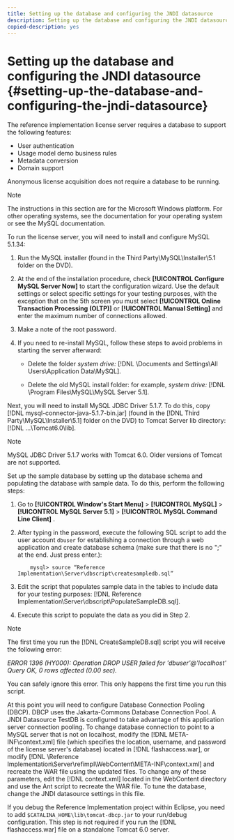 ```yaml
---
title: Setting up the database and configuring the JNDI datasource
description: Setting up the database and configuring the JNDI datasource
copied-description: yes
---
```


# Setting up the database and configuring the JNDI datasource {#setting-up-the-database-and-configuring-the-jndi-datasource}

The reference implementation license server requires a database to support the following features:

* User authentication 
* Usage model demo business rules 
* Metadata conversion 
* Domain support

Anonymous license acquisition does not require a database to be running.

>[!NOTE]
>
>The instructions in this section are for the Microsoft Windows platform. For other operating systems, see the documentation for your operating system or see the MySQL documentation.

To run the license server, you will need to install and configure MySQL 5.1.34:

1. Run the MySQL installer (found in the Third Party\MySQL\Installer\5.1 folder on the DVD). 
1. At the end of the installation procedure, check **[!UICONTROL Configure MySQL Server Now]** to start the configuration wizard. Use the default settings or select specific settings for your testing purposes, with the exception that on the 5th screen you must select **[!UICONTROL Online Transaction Processing (OLTP)]** or **[!UICONTROL Manual Setting]** and enter the maximum number of connections allowed. 

1. Make a note of the root password. 
1. If you need to re-install MySQL, follow these steps to avoid problems in starting the server afterward:

    * Delete the folder *system drive:* [!DNL \Documents and Settings\All Users\Application Data\MySQL]. 
    
    * Delete the old MySQL install folder: for example, *system drive:* [!DNL \Program Files\MySQL\MySQL Server 5.1].

Next, you will need to install MySQL JDBC Driver 5.1.7. To do this, copy [!DNL mysql-connector-java-5.1.7-bin.jar] (found in the [!DNL Third Party\MySQL\Installer\5.1] folder on the DVD) to Tomcat Server lib directory: [!DNL ...\Tomcat6.0\lib].

>[!NOTE]
>
>MySQL JDBC Driver 5.1.7 works with Tomcat 6.0. Older versions of Tomcat are not supported.

Set up the sample database by setting up the database schema and populating the database with sample data. To do this, perform the following steps:

1. Go to  **[!UICONTROL Window's Start Menu]** > **[!UICONTROL MySQL]** > **[!UICONTROL MySQL Server 5.1]** > **[!UICONTROL MySQL Command Line Client]** . 
1. After typing in the password, execute the following SQL script to add the user account `dbuser` for establishing a connection through a web application and create database schema (make sure that there is no ";" at the end. Just press enter.): 

   ```
       mysql> source “Reference Implementation\Server\dbscript\createsampledb.sql”
   ```

1. Edit the script that populates sample data in the tables to include data for your testing purposes: [!DNL Reference Implementation\Server\dbscript\PopulateSampleDB.sql]. 
1. Execute this script to populate the data as you did in Step 2.

>[!NOTE]
>
>The first time you run the [!DNL CreateSampleDB.sql] script you will receive the following error:

*ERROR 1396 (HY000): Operation DROP USER failed for 'dbuser'@'localhost' Query OK, 0 rows affected (0.00 sec).*

You can safely ignore this error. This only happens the first time you run this script.

At this point you will need to configure Database Connection Pooling (DBCP). DBCP uses the Jakarta-Commons Database Connection Pool. A JNDI Datasource TestDB is configured to take advantage of this application server connection pooling. To change database connection to point to a MySQL server that is not on localhost, modify the [!DNL META-INF\context.xml] file (which specifies the location, username, and password of the license server's database) located in [!DNL flashaccess.war], or modify [!DNL \Reference Implementation\Server\refimpl\WebContent\META-INF\context.xml] and recreate the WAR file using the updated files. To change any of these parameters, edit the [!DNL context.xml] located in the WebContent directory and use the Ant script to recreate the WAR file. To tune the database, change the JNDI datasource settings in this file.

If you debug the Reference Implementation project within Eclipse, you need to add `$CATALINA_HOME\lib\tomcat-dbcp.jar` to your run/debug configuration. This step is not required if you run the [!DNL flashaccess.war] file on a standalone Tomcat 6.0 server. 
